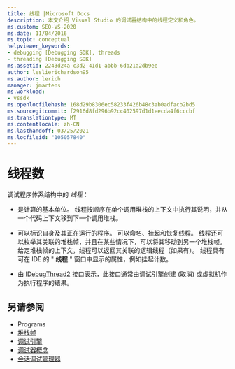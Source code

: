 ```yaml
---
title: 线程 |Microsoft Docs
description: 本文介绍 Visual Studio 的调试器结构中的线程定义和角色。
ms.custom: SEO-VS-2020
ms.date: 11/04/2016
ms.topic: conceptual
helpviewer_keywords:
- debugging [Debugging SDK], threads
- threading [Debugging SDK]
ms.assetid: 2243d24a-c3d2-41d1-abbb-6db21a2db9ee
author: leslierichardson95
ms.author: lerich
manager: jmartens
ms.workload:
- vssdk
ms.openlocfilehash: 168d29b8306ec58233f426b48c3ab0adfacb2bd5
ms.sourcegitcommit: f2916d8fd296b92cc402597d1d1eecda4f6cccbf
ms.translationtype: MT
ms.contentlocale: zh-CN
ms.lasthandoff: 03/25/2021
ms.locfileid: "105057840"
---
```

# <a name="threads"></a>线程数
调试程序体系结构中的 *线程*：

- 是计算的基本单位。 线程按顺序在单个调用堆栈的上下文中执行其说明，并从一个代码上下文移到下一个调用堆栈。

- 可以标识自身及其正在运行的程序。 可以命名、挂起和恢复线程。 线程还可以枚举其关联的堆栈帧，并且在某些情况下，可以将其移动到另一个堆栈帧。 给定堆栈帧的上下文，线程可以返回其关联的逻辑线程（如果有）。 线程具有可在 IDE 的 " **线程** " 窗口中显示的属性，例如挂起计数。

- 由 [IDebugThread2](../../extensibility/debugger/reference/idebugthread2.md) 接口表示，此接口通常由调试引擎创建 (取消) 或虚拟机作为执行程序的结果。

## <a name="see-also"></a>另请参阅
- Programs 
- [堆栈帧](../../extensibility/debugger/stack-frames.md)
- [调试引擎](../../extensibility/debugger/debug-engine.md)
- [调试器概念](../../extensibility/debugger/debugger-concepts.md)
- [会话调试管理器](../../extensibility/debugger/session-debug-manager.md)
